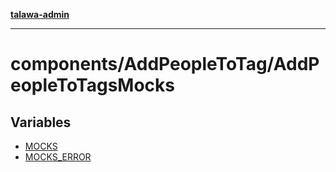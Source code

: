 [**talawa-admin**](../../../README.md)

***

# components/AddPeopleToTag/AddPeopleToTagsMocks

## Variables

- [MOCKS](variables/MOCKS.md)
- [MOCKS\_ERROR](variables/MOCKS_ERROR.md)
